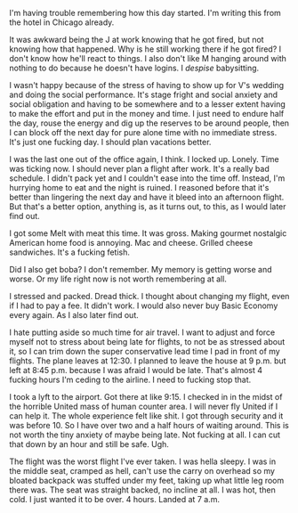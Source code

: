 I'm having trouble remembering how this day started. I'm writing this from the hotel in Chicago already.

It was awkward being the J at work knowing that he got fired, but not knowing how that happened. Why is he still working there if he got fired? I don't know how he'll react to things. I also don't like M hanging around with nothing to do because he doesn't have logins. I *despise* babysitting.

I wasn't happy because of the stress of having to show up for V's wedding and doing the social performance. It's stage fright and social anxiety and social obligation and having to be somewhere and to a lesser extent having to make the effort and put in the money and time. I just need to endure half the day, rouse the energy and dig up the reserves to be around people, then I can block off the next day for pure alone time with no immediate stress. It's just one fucking day. I should plan vacations better.

I was the last one out of the office again, I think. I locked up. Lonely. Time was ticking now. I should never plan a flight after work. It's a really bad schedule. I didn't pack yet and I couldn't ease into the time off. Instead, I'm hurrying home to eat and the night is ruined. I reasoned before that it's better than lingering the next day and have it bleed into an afternoon flight. But that's a better option, anything is, as it turns out, to this, as I would later find out.

I got some Melt with meat this time. It was gross. Making gourmet nostalgic American home food is annoying. Mac and cheese. Grilled cheese sandwiches. It's a fucking fetish.

Did I also get boba? I don't remember. My memory is getting worse and worse. Or my life right now is not worth remembering at all.

I stressed and packed. Dread thick. I thought about changing my flight, even if I had to pay a fee. It didn't work. I would also never buy Basic Economy every again. As I also later find out.

I hate putting aside so much time for air travel. I want to adjust and force myself not to stress about being late for flights, to not be as stressed about it, so I can trim down the super conservative lead time I pad in front of my flights. The plane leaves at 12:30. I planned to leave the house at 9 p.m. but left at 8:45 p.m. because I was afraid I would be late. That's almost 4 fucking hours I'm ceding to the airline. I need to fucking stop that.

I took a lyft to the airport. Got there at like 9:15. I checked in in the midst of the horrible United mass of human counter area. I will never fly United if I can help it. The whole experience felt like shit. I got through security and it was before 10. So I have over two and a half hours of waiting around. This is not worth the tiny anxiety of maybe being late. Not fucking at all. I can cut that down by an hour and still be safe. Ugh.

The flight was the worst flight I've ever taken. I was hella sleepy. I was in the middle seat, cramped as hell, can't use the carry on overhead so my bloated backpack was stuffed under my feet, taking up what little leg room there was. The seat was straight backed, no incline at all. I was hot, then cold. I just wanted it to be over. 4 hours. Landed at 7 a.m.
